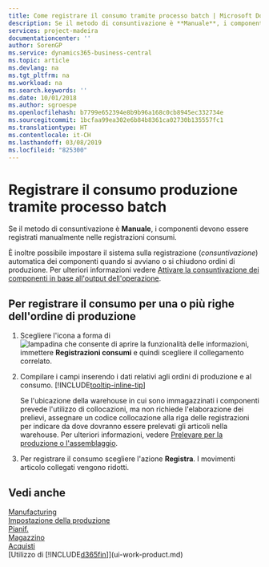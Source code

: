 ```yaml
---
title: Come registrare il consumo tramite processo batch | Microsoft Docs
description: Se il metodo di consuntivazione è **Manuale**, i componenti devono essere registrati manualmente nelle registrazioni consumi.
services: project-madeira
documentationcenter: ''
author: SorenGP
ms.service: dynamics365-business-central
ms.topic: article
ms.devlang: na
ms.tgt_pltfrm: na
ms.workload: na
ms.search.keywords: ''
ms.date: 10/01/2018
ms.author: sgroespe
ms.openlocfilehash: b7799e652394e8b9b96a168c0cb8945ec332734e
ms.sourcegitcommit: 1bcfaa99ea302e6b84b8361ca02730b135557fc1
ms.translationtype: HT
ms.contentlocale: it-CH
ms.lasthandoff: 03/08/2019
ms.locfileid: "825300"
---
```

# <a name="batch-post-production-consumption"></a>Registrare il consumo produzione tramite processo batch
Se il metodo di consuntivazione è **Manuale**, i componenti devono essere registrati manualmente nelle registrazioni consumi.

È inoltre possibile impostare il sistema sulla registrazione (*consuntivazione*) automatica dei componenti quando si avviano o si chiudono ordini di produzione. Per ulteriori informazioni vedere [Attivare la consuntivazione dei componenti in base all'output dell'operazione](production-how-to-flush-components-according-to-operation-output.md).

## <a name="to-post-consumption-for-one-or-more-production-order-lines"></a>Per registrare il consumo per una o più righe dell'ordine di produzione  
1.  Scegliere l'icona a forma di ![lampadina che consente di aprire la funzionalità delle informazioni](media/ui-search/search_small.png "Informazioni sull'operazione che si desidera eseguire"), immettere **Registrazioni consumi** e quindi scegliere il collegamento correlato.  
2.  Compilare i campi inserendo i dati relativi agli ordini di produzione e al consumo. [!INCLUDE[tooltip-inline-tip](includes/tooltip-inline-tip_md.md)]  

    Se l'ubicazione della warehouse in cui sono immagazzinati i componenti prevede l'utilizzo di collocazioni, ma non richiede l'elaborazione dei prelievi, assegnare un codice collocazione alla riga delle registrazioni per indicare da dove dovranno essere prelevati gli articoli nella warehouse. Per ulteriori informazioni, vedere [Prelevare per la produzione o l'assemblaggio](warehouse-how-to-pick-for-production.md).  
3.  Per registrare il consumo scegliere l'azione **Registra**. I movimenti articolo collegati vengono ridotti.

## <a name="see-also"></a>Vedi anche  
[Manufacturing](production-manage-manufacturing.md)    
[Impostazione della produzione](production-configure-production-processes.md)  
[Pianif.](production-planning.md)      
[Magazzino](inventory-manage-inventory.md)  
[Acquisti](purchasing-manage-purchasing.md)  
[Utilizzo di [!INCLUDE[d365fin](includes/d365fin_md.md)]](ui-work-product.md)
